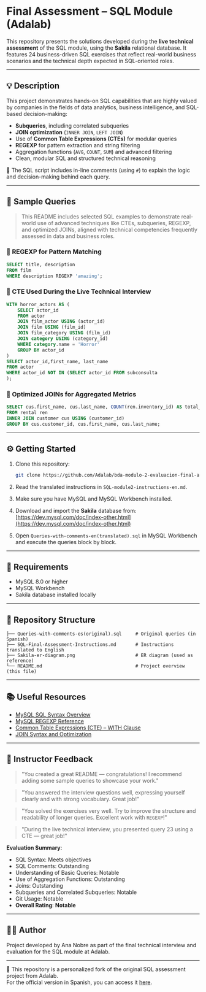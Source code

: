 # Final Assessment – SQL Module (Adalab)

This repository presents the solutions developed during the **live technical assessment** of the SQL module, using the **Sakila** relational database. It features 24 business-driven SQL exercises that reflect real-world business scenarios and the technical depth expected in SQL-oriented roles.

---

## 💡 Description

This project demonstrates hands-on SQL capabilities that are highly valued by companies in the fields of data analytics, business intelligence, and SQL-based decision-making:

- **Subqueries**, including correlated subqueries  
- **JOIN optimization** (`INNER JOIN`, `LEFT JOIN`)  
- Use of **Common Table Expressions (CTEs)** for modular queries  
- **REGEXP** for pattern extraction and string filtering  
- Aggregation functions (`AVG`, `COUNT`, `SUM`) and advanced filtering  
- Clean, modular SQL and structured technical reasoning

📝 The SQL script includes in-line comments (using `#`) to explain the logic and decision-making behind each query.

---

## 📌 Sample Queries

> This README includes selected SQL examples to demonstrate real-world use of advanced techniques like CTEs, subqueries, REGEXP, and optimized JOINs, aligned with technical competencies frequently assessed in data and business roles.

### 🔎 REGEXP for Pattern Matching

```sql
SELECT title, description
FROM film 
WHERE description REGEXP 'amazing';
```

### 🧱 CTE Used During the Live Technical Interview

```sql
WITH horror_actors AS (
    SELECT actor_id
    FROM actor
    JOIN film_actor USING (actor_id)
    JOIN film USING (film_id)
    JOIN film_category USING (film_id)
    JOIN category USING (category_id)
    WHERE category.name = 'Horror'
    GROUP BY actor_id
)
SELECT actor_id,first_name, last_name
FROM actor
WHERE actor_id NOT IN (SELECT actor_id FROM subconsulta
);
```

### 🤝 Optimized JOINs for Aggregated Metrics

```sql
SELECT cus.first_name, cus.last_name, COUNT(ren.inventory_id) AS total_rentals
FROM rental ren
INNER JOIN customer cus USING (customer_id)
GROUP BY cus.customer_id, cus.first_name, cus.last_name;
```
---

## ⚙️ Getting Started

1. Clone this repository:
   ```bash
   git clone https://github.com/Adalab/bda-modulo-2-evaluacion-final-ana-nobre.git
   ```

2. Read the translated instructions in `SQL-module2-instructions-en.md`.

3. Make sure you have MySQL and MySQL Workbench installed.

4. Download and import the **Sakila** database from:  
   [https://dev.mysql.com/doc/index-other.html](https://dev.mysql.com/doc/index-other.html)

5. Open `Queries-with-comments-en(translated).sql` in MySQL Workbench and execute the queries block by block.

---

## 🧰 Requirements

- MySQL 8.0 or higher  
- MySQL Workbench  
- Sakila database installed locally

---

## 📁 Repository Structure

```
├── Queries-with-comments-es(original).sql     # Original queries (in Spanish)
├── SQL-Final-Assessment-Instructions.md       # Instructions translated to English
├── Sakila-er-diagram.png                      # ER diagram (used as reference)
└── README.md                                  # Project overview (this file)
```

---

## 📚 Useful Resources

- [MySQL SQL Syntax Overview](https://dev.mysql.com/doc/refman/8.0/en/sql-statements.html)  
- [MySQL REGEXP Reference](https://dev.mysql.com/doc/refman/8.0/en/regexp.html)  
- [Common Table Expressions (CTE) – WITH Clause](https://dev.mysql.com/doc/refman/8.0/en/with.html)  
- [JOIN Syntax and Optimization](https://dev.mysql.com/doc/refman/8.0/en/join.html)  

---

## 📝 Instructor Feedback

> "You created a great README — congratulations! I recommend adding some sample queries to showcase your work."

> "You answered the interview questions well, expressing yourself clearly and with strong vocabulary. Great job!"

> "You solved the exercises very well. Try to improve the structure and readability of longer queries. Excellent work with `REGEXP`!"

> "During the live technical interview, you presented query 23 using a CTE — great job!"

**Evaluation Summary**:
- SQL Syntax: Meets objectives  
- SQL Comments: Outstanding  
- Understanding of Basic Queries: Notable  
- Use of Aggregation Functions: Outstanding  
- Joins: Outstanding  
- Subqueries and Correlated Subqueries: Notable  
- Git Usage: Notable  
- **Overall Rating**: **Notable**

---

## 👩‍💻 Author

Project developed by Ana Nobre as part of the final technical interview and evaluation for the SQL module at Adalab.

---

📌 This repository is a personalized fork of the original SQL assessment project from Adalab.  
For the official version in Spanish, you can access it [here](https://github.com/Adalab/bda-modulo-2-evaluacion-final-ana-nobre).
